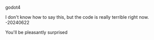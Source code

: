 godot4

I don't know how to say this, but the code is really terrible right now. -20240622

You'll be pleasantly surprised
